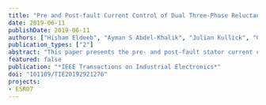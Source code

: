 ```yaml
---
title: "Pre and Post-fault Current Control of Dual Three-Phase Reluctance Synchronous Drives"
date: 2019-06-11
publishDate: 2019-06-11
authors: ["Hisham Eldeeb", "Ayman S Abdel-Khalik", "Julian Kullick", "Christoph M Hackl"]
publication_types: ["2"]
abstract: "This paper presents the pre- and post-fault stator current control structures for symmetrical dual three-phase reluctance synchronous machines (SDT-RSMs) with different neutral-point configurations The effect of winding chording and rotor saliency on the space harmonic mapping among different subspaces is investigated This proves on one hand that the control structure in the pre-fault case can be simplified, while on the other hand shows that the derived harmonic mapping in literature is insufficient to ensure high performance operation in the post-fault operation Moreover, the machine non-linearities are identified, through which the maximum-torque-per-ampere (MTPA) loci are obtained and employed in the pre- and post-fault cases The theoretical findings are corroborated with finite element simulations and experimental validations on a 3 kW SDT-RSM prototype"
featured: false
publication: "*IEEE Transactions on Industrial Electronics*"
doi: "101109/TIE20192921276"
projects:
- ESR07
---
```


